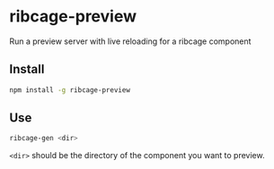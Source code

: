 ribcage-preview
===============

Run a preview server with live reloading for a ribcage component


## Install

```sh
npm install -g ribcage-preview
```

## Use

```sh
ribcage-gen <dir>
```

`<dir>` should be the directory of the component you want to preview.
